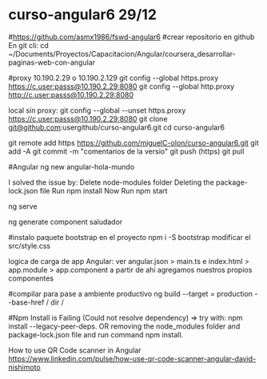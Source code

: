 # curso-angular6 29/12
#https://github.com/asmx1986/fswd-angular6
#crear repositorio en github
En git cli:
cd  ~/Documents/Proyectos/Capacitacion/Angular/coursera_desarrollar-paginas-web-con-angular 

#proxy 10.190.2.29 o 10.190.2.129
git config --global https.proxy https://c.user:passs@10.190.2.29:8080
git config --global http.proxy http://c.user:passs@10.190.2.29:8080


local sin proxy:
git config --global --unset https.proxy https://c.user:passs@10.190.2.29:8080
git clone git@github.com:usergithub/curso-angular6.git
cd curso-angular6  

git remote add https https://github.com/miguelC-olon/curso-angular6.git
git add -A
git commit -m "comentarios de la versio"
git push (https)
git pull

#Angular
ng new angular-hola-mundo

I solved the issue by:
Delete node-modules folder
Deleting the package-lock.json file
Run npm install
Now Run npm start

ng serve

ng generate component saludador

#instalo paquete bootstrap en el proyecto
npm i -S bootstrap
modificar el src/style.css 

logica de carga de app Angular:
ver angular.json > main.ts e index.html > app.module > app.component a partir de ahi agregamos nuestros propios componentes

#compilar para pase a ambiente productivo
ng build --target = production --base-href /
dir /

#Npm Install is Failing (Could not resolve dependency) => try with: npm install --legacy-peer-deps. OR removing the node_modules folder and package-lock.json file and run command npm install.

How to use QR Code scanner in Angular
https://www.linkedin.com/pulse/how-use-qr-code-scanner-angular-david-nishimoto


